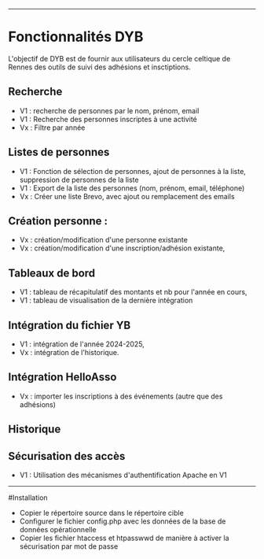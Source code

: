 --------------------------------------------------
# Fonctionnalités DYB
L'objectif de DYB est de fournir aux utilisateurs du cercle celtique de Rennes des outils de suivi des adhésions et insctiptions.

## Recherche
- V1 : recherche de personnes par le nom, prénom, email
- V1 : Recherche des personnes inscriptes à une activité
- Vx : Filtre par année

## Listes de personnes
- V1 : Fonction de sélection de personnes, ajout de personnes à la liste, suppression de personnes de la liste
- V1 : Export de la liste des personnes (nom, prénom, email, téléphone)
- Vx : Créer une liste Brevo, avec ajout ou remplacement des emails

## Création personne :
- Vx : création/modification d'une personne existante
- Vx : création/modification d'une inscription/adhésion existante,

## Tableaux de bord 
- V1 : tableau de récapitulatif des montants et nb pour l'année en cours,
- V1 : tableau de visualisation de la dernière intégration

## Intégration du fichier YB
- V1 : intégration de l'année 2024-2025,
- Vx : intégration de l'historique.

## Intégration HelloAsso
- Vx : importer les inscriptions à des événements (autre que des adhésions)

## Historique 

## Sécurisation des accès
- V1 : Utilisation des mécanismes d'authentification Apache en V1

----------------------------------------------------------------------------------------
#Installation
- Copier le répertoire source dans le répertoire cible
- Configurer le fichier config.php avec les données de la base de données opérationnelle
- Copier les fichier htaccess et htpasswwd de manière à activer la sécurisation par mot de passe

    